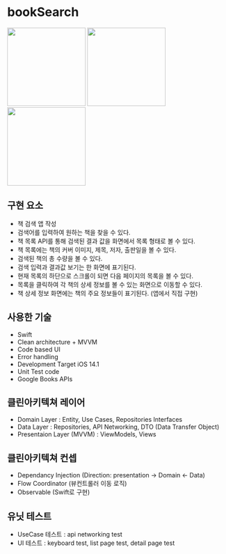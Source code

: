 # bookSearch

<div>
    <span>
        <img src="https://user-images.githubusercontent.com/75922558/201526384-77eee4d7-ce7c-4b57-9af9-cbb8816ce5a5.png" width="180"/>
    </span>
    <span>
        <img src="https://user-images.githubusercontent.com/75922558/201526397-282d0b1f-6a33-4cf3-bc4f-362917da6dd8.png" width="180"/>
    </span>
    <span>
        <img src="https://user-images.githubusercontent.com/75922558/201526403-17a45a55-3ff8-4c62-91de-97e4658c37b8.png" width="180"/>
    </span>
</div>

## 구현 요소

- 책 검색 앱 작성
- 검색어를 입력하여 원하는 책을 찾을 수 있다.
- 책 목록 API를 통해 검색된 결과 값을 화면에서 목록 형태로 볼 수 있다.
- 책 목록에는 책의 커버 이미지, 제목, 저자, 출판일을 볼 수 있다.
- 검색된 책의 총 수량을 볼 수 있다.
- 검색 입력과 결과값 보기는 한 화면에 표기된다.
- 현재 목록의 하단으로 스크롤이 되면 다음 페이지의 목록을 볼 수 있다.
- 목록을 클릭하여 각 책의 상세 정보를 볼 수 있는 화면으로 이동할 수 있다.
- 책 상세 정보 화면에는 책의 주요 정보들이 표기된다. (앱에서 직접 구현)

## 사용한 기술

- Swift
- Clean architecture + MVVM
- Code based UI
- Error handling
- Development Target iOS 14.1
- Unit Test code
- Google Books APIs

## 클린아키텍쳐 레이어

- Domain Layer : Entity, Use Cases, Repositories Interfaces
- Data Layer : Repositories, API Networking, DTO (Data Transfer Object)
- Presentaion Layer (MVVM) : ViewModels, Views

## 클린아키텍쳐 컨셉

- Dependancy Injection (Direction: presentation -> Domain <- Data)
- Flow Coordinator (뷰컨트롤러 이동 로직)
- Observable (Swift로 구현)

## 유닛 테스트

- UseCase 테스트 : api networking test
- UI 테스트 : keyboard test, list page test, detail page test
